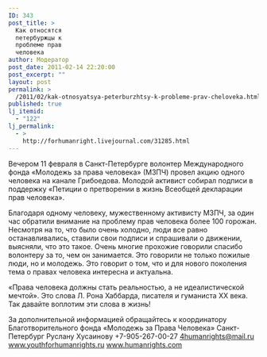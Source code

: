 ```yaml
---
ID: 343
post_title: >
  Как относятся
  петербуржцы к
  проблеме прав
  человека
author: Модератор
post_date: 2011-02-14 22:20:00
post_excerpt: ""
layout: post
permalink: >
  /2011/02/kak-otnosyatsya-peterburzhtsy-k-probleme-prav-cheloveka.html
published: true
lj_itemid:
  - "122"
lj_permalink:
  - >
    http://forhumanright.livejournal.com/31285.html
---
```

Вечером 11 февраля в Санкт-Петербурге волонтер Международного фонда &laquo;Молодежь за права человека&raquo; (МЗПЧ) провел акцию одного человека на канале Грибоедова. Молодой активист собирал подписи в поддержку &laquo;Петиции о претворении в жизнь Всеобщей декларации прав человека&raquo;.

Благодаря одному человеку, мужественному активисту МЗПЧ, за один час обратили внимание на проблему прав человека более 100 горожан. Несмотря на то, что было очень холодно, люди все равно останавливались, ставили свои подписи и спрашивали о движении, выясняли, что это такое. Очень многие прохожие говорили спасибо волонтеру за то, чем он занимается. Это говорили не только пожилые люди, но и молодежь. Это говорит о том, что и для нового поколения тема о правах человека интересна и актуальна.

&laquo;Права человека должны стать реальностью, а не идеалистической мечтой&raquo;. Это слова Л. Рона Хаббарда, писателя и гуманиста ХХ века. Так давайте воплотим эти слова в жизнь!

За дополнительной информацией обращайтесь к координатору
Благотворительного фонда &laquo;Молодежь за Права Человека&raquo; Санкт-Петербург
Руслану Хусаинову
+7-905-267-00-27
4humanrights@mail.ru
www.youthforhumanrights.ru
www.humanrights.com
